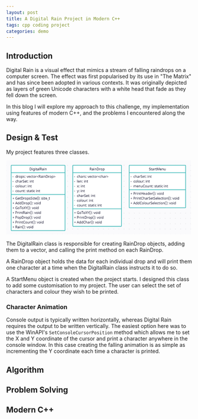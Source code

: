 ```yaml
---
layout: post
title: A Digital Rain Project in Modern C++
tags: cpp coding project
categories: demo
---
```


## Introduction

Digital Rain is a visual effect that mimics a stream of falling raindrops on a computer screen. The effect was first popularised by its use in "The Matrix" and has since been adopted in various contexts. It was originally depicted as layers of green Unicode characters with a white head that fade as they fell down the screen.

In this blog I will explore my approach to this challenge, my implementation using features of modern C++, and the problems I encountered along the way.


## Design & Test
My project features three classes.

<img src="https://raw.githubusercontent.com/allynmckennapatterson/digital-rain-cpp/main/docs/assets/images/UML Diagram.png" width="500" height="200">

The DigitalRain class is responsible for creating RainDrop objects, adding them to a vector, and calling the print method on each RainDrop. 

A RainDrop object holds the data for each individual drop and will print them one character at a time when the DigitalRain class instructs it to do so.

A StartMenu object is created when the project starts. I designed this class to add some customisation to my project. The user can select the set of characters and colour they wish to be printed.

### Character Animation
Console output is typically written horizontally, whereas Digital Rain requires the output to be written vertically. The easiest option here was to use the WinAPI's ```SetConsoleCursorPosition``` method which allows me to set the X and Y coordinate of the cursor and print a character anywhere in the console window. In this case creating the falling animation is as simple as incrementing the Y coordinate each time a character is printed. 

## Algorithm

## Problem Solving

## Modern C++
